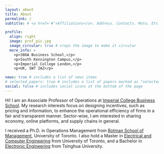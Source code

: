 ```yaml
---
layout: about
title: About
permalink: /
subtitle: # <a href='#'>Affiliations</a>. Address. Contacts. Moto. Etc.

profile:
  align: right
  image: prof_pic.jpg
  image_circular: true # crops the image to make it circular
  more_info: >
    <p>386A Business School,</p>
    <p>South Kensington Campus,</p>
    <p>Imperial College London,</p>
    <p>UK, SW7 2AZ</p>

news: true # includes a list of news items
# selected_papers: true # includes a list of papers marked as "selected={true}"
social: false # includes social icons at the bottom of the page
---
```


<!-- Write your biography here. Tell the world about yourself. Link to your favorite [subreddit](http://reddit.com). You can put a picture in, too. The code is already in, just name your picture `prof_pic.jpg` and put it in the `img/` folder.

Put your address / P.O. box / other info right below your picture. You can also disable any of these elements by editing `profile` property of the YAML header of your `_pages/about.md`. Edit `_bibliography/papers.bib` and Jekyll will render your [publications page](/al-folio/publications/) automatically.

Link to your social media connections, too. This theme is set up to use [Font Awesome icons](https://fontawesome.com/) and [Academicons](https://jpswalsh.github.io/academicons/), like the ones below. Add your Facebook, Twitter, LinkedIn, Google Scholar, or just disable all of them. -->

Hi! I am an Associate Professor of Operations at [Imperial College Business School](https://www.imperial.ac.uk/business-school/). My research interests focus on designing incentives, such as pricing and information, to enhance the operational efficiency of firms in a fair and transparent manner. Sector-wise, I am interested in sharing economy, online platforms, and supply chains in general.

I received a Ph.D. in Operations Management from [Rotman School of Management](https://www.rotman.utoronto.ca/), University of Toronto. I also hold a Master in [Electrical and Computer Engineering](https://www.ece.utoronto.ca/) from University of Toronto, and a Bachelor in [Electronic Engineering](https://www.ee.tsinghua.edu.cn/en/) from Tsinghua University. 


